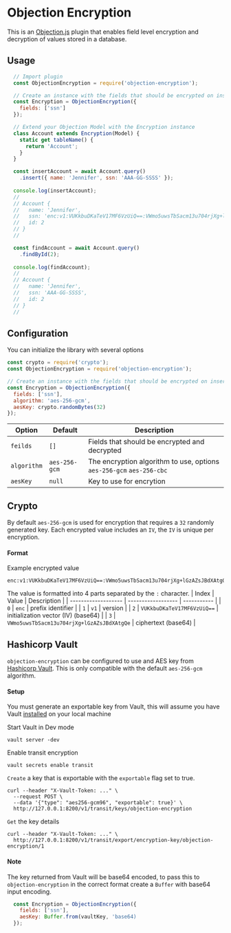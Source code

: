 # Objection Encryption
This is an [Objection.js](https://vincit.github.io/objection.js/) plugin that enables field level encryption and decryption of values stored in a database.

## Usage
```javascript
  // Import plugin
  const ObjectionEncryption = require('objection-encryption');

  // Create an instance with the fields that should be encrypted on insert and decrypted on find.
  const Encryption = ObjectionEncryption({
    fields: ['ssn']
  });

  // Extend your Objection Model with the Encryption instance
  class Account extends Encryption(Model) {
    static get tableName() {
      return 'Account';
    }
  }

  const insertAccount = await Account.query()
    .insert({ name: 'Jennifer', ssn: 'AAA-GG-SSSS' });
  
  console.log(insertAccount); 
  // 
  // Account {
  //   name: 'Jennifer',
  //   ssn: 'enc:v1:VUKkbuDKaTeV17MF6VzUiQ==:VWmo5uwsTbSacm13u704rjXg+lGzAZsJBdXAtgQe',
  //   id: 2
  // }
  //

  const findAccount = await Account.query()
    .findById(2);
  
  console.log(findAccount);
  // 
  // Account {
  //   name: 'Jennifer',
  //   ssn: 'AAA-GG-SSSS',
  //   id: 2
  // }
  //

```

## Configuration
You can initialize the library with several options
```js 
const crypto = require('crypto');
const ObjectionEncryption = require('objection-encryption');

// Create an instance with the fields that should be encrypted on insert and decrypted on find.
const Encryption = ObjectionEncryption({
  fields: ['ssn'],
  algorithm: 'aes-256-gcm',
  aesKey: crypto.randomBytes(32)
});
```


| Option              | Default            | Description                                                                                                                                                                                                                                       |
| ------------------- | ------------------ | ------------------------------------------------------------------------------------------------------------------------------------------------------------------------------------------------------------------------------------------------- |
| `feilds` | `[]` | Fields that should be encrypted and decrypted |
| `algorithm` | `aes-256-gcm` | The encryption algorithm to use, options `aes-256-gcm` `aes-256-cbc` |
| `aesKey` | `null` | Key to use for encrytion |

## Crypto
By default `aes-256-gcm` is used for encryption that requires a `32` randomly generated key. Each encrypted value includes an `IV`, the `IV` is unique per encryption.

#### Format
Example encrypted value
```
enc:v1:VUKkbuDKaTeV17MF6VzUiQ==:VWmo5uwsTbSacm13u704rjXg+lGzAZsJBdXAtgQe
```
The value is formatted into 4 parts separated by the `:` character.
| Index              | Value            | Description |
| ------------------- | ------------------ | ----------- |
| `0` | `enc` | prefix identifier |
| `1` | `v1` | version |
| `2` | `VUKkbuDKaTeV17MF6VzUiQ==` | initialization vector (IV) (base64) |
| `3` | `VWmo5uwsTbSacm13u704rjXg+lGzAZsJBdXAtgQe` | ciphertext (base64) |

## Hashicorp Vault

`objection-encryption` can be configured to use and AES key from [Hashicorp Vault](https://developer.hashicorp.com/vault/docs). This is only compatible with the default `aes-256-gcm` algorithm.

#### Setup
You must generate an exportable key from Vault, this will assume you have Vault [installed](https://developer.hashicorp.com/vault/docs/install) on your local machine

Start Vault in Dev mode
```
vault server -dev
```

Enable transit encryption
```
vault secrets enable transit
```

`Create` a key that is exportable with the `exportable` flag set to true.
```
curl --header "X-Vault-Token: ..." \
  --request POST \
  --data '{"type": "aes256-gcm96", "exportable": true}' \
  http://127.0.0.1:8200/v1/transit/keys/objection-encryption
```

`Get` the key details
```
curl --header "X-Vault-Token: ..." \
  http://127.0.0.1:8200/v1/transit/export/encryption-key/objection-encryption/1
```

#### Note
The key returned from Vault will be base64 encoded, to pass this to `objection-encryption` in the correct format create a `Buffer` with base64 input encoding.
```javascript
  const Encryption = ObjectionEncryption({
    fields: ['ssn'],
    aesKey: Buffer.from(vaultKey, 'base64)
  });
```